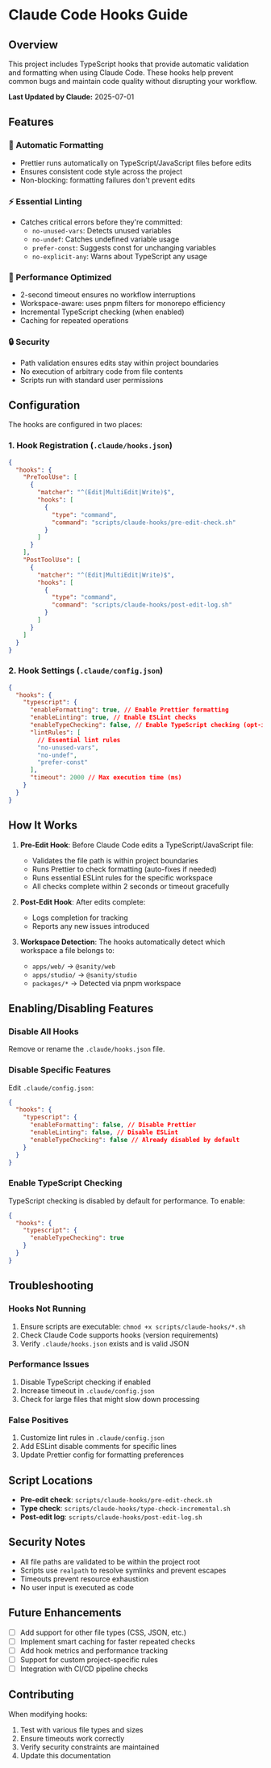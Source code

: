 # Claude Code Hooks Guide

## Overview

This project includes TypeScript hooks that provide automatic validation and formatting when using Claude Code. These hooks help prevent common bugs and maintain code quality without disrupting your workflow.

**Last Updated by Claude:** 2025-07-01

## Features

### 🔧 Automatic Formatting

- Prettier runs automatically on TypeScript/JavaScript files before edits
- Ensures consistent code style across the project
- Non-blocking: formatting failures don't prevent edits

### ⚡ Essential Linting

- Catches critical errors before they're committed:
  - `no-unused-vars`: Detects unused variables
  - `no-undef`: Catches undefined variable usage
  - `prefer-const`: Suggests const for unchanging variables
  - `no-explicit-any`: Warns about TypeScript any usage

### 🚀 Performance Optimized

- 2-second timeout ensures no workflow interruptions
- Workspace-aware: uses pnpm filters for monorepo efficiency
- Incremental TypeScript checking (when enabled)
- Caching for repeated operations

### 🔒 Security

- Path validation ensures edits stay within project boundaries
- No execution of arbitrary code from file contents
- Scripts run with standard user permissions

## Configuration

The hooks are configured in two places:

### 1. Hook Registration (`.claude/hooks.json`)

```json
{
  "hooks": {
    "PreToolUse": [
      {
        "matcher": "^(Edit|MultiEdit|Write)$",
        "hooks": [
          {
            "type": "command",
            "command": "scripts/claude-hooks/pre-edit-check.sh"
          }
        ]
      }
    ],
    "PostToolUse": [
      {
        "matcher": "^(Edit|MultiEdit|Write)$",
        "hooks": [
          {
            "type": "command",
            "command": "scripts/claude-hooks/post-edit-log.sh"
          }
        ]
      }
    ]
  }
}
```

### 2. Hook Settings (`.claude/config.json`)

```json
{
  "hooks": {
    "typescript": {
      "enableFormatting": true, // Enable Prettier formatting
      "enableLinting": true, // Enable ESLint checks
      "enableTypeChecking": false, // Enable TypeScript checking (opt-in)
      "lintRules": [
        // Essential lint rules
        "no-unused-vars",
        "no-undef",
        "prefer-const"
      ],
      "timeout": 2000 // Max execution time (ms)
    }
  }
}
```

## How It Works

1. **Pre-Edit Hook**: Before Claude Code edits a TypeScript/JavaScript file:
   - Validates the file path is within project boundaries
   - Runs Prettier to check formatting (auto-fixes if needed)
   - Runs essential ESLint rules for the specific workspace
   - All checks complete within 2 seconds or timeout gracefully

2. **Post-Edit Hook**: After edits complete:
   - Logs completion for tracking
   - Reports any new issues introduced

3. **Workspace Detection**: The hooks automatically detect which workspace a file belongs to:
   - `apps/web/` → `@sanity/web`
   - `apps/studio/` → `@sanity/studio`
   - `packages/*` → Detected via pnpm workspace

## Enabling/Disabling Features

### Disable All Hooks

Remove or rename the `.claude/hooks.json` file.

### Disable Specific Features

Edit `.claude/config.json`:

```json
{
  "hooks": {
    "typescript": {
      "enableFormatting": false, // Disable Prettier
      "enableLinting": false, // Disable ESLint
      "enableTypeChecking": false // Already disabled by default
    }
  }
}
```

### Enable TypeScript Checking

TypeScript checking is disabled by default for performance. To enable:

```json
{
  "hooks": {
    "typescript": {
      "enableTypeChecking": true
    }
  }
}
```

## Troubleshooting

### Hooks Not Running

1. Ensure scripts are executable: `chmod +x scripts/claude-hooks/*.sh`
2. Check Claude Code supports hooks (version requirements)
3. Verify `.claude/hooks.json` exists and is valid JSON

### Performance Issues

1. Disable TypeScript checking if enabled
2. Increase timeout in `.claude/config.json`
3. Check for large files that might slow down processing

### False Positives

1. Customize lint rules in `.claude/config.json`
2. Add ESLint disable comments for specific lines
3. Update Prettier config for formatting preferences

## Script Locations

- **Pre-edit check**: `scripts/claude-hooks/pre-edit-check.sh`
- **Type check**: `scripts/claude-hooks/type-check-incremental.sh`
- **Post-edit log**: `scripts/claude-hooks/post-edit-log.sh`

## Security Notes

- All file paths are validated to be within the project root
- Scripts use `realpath` to resolve symlinks and prevent escapes
- Timeouts prevent resource exhaustion
- No user input is executed as code

## Future Enhancements

- [ ] Add support for other file types (CSS, JSON, etc.)
- [ ] Implement smart caching for faster repeated checks
- [ ] Add hook metrics and performance tracking
- [ ] Support for custom project-specific rules
- [ ] Integration with CI/CD pipeline checks

## Contributing

When modifying hooks:

1. Test with various file types and sizes
2. Ensure timeouts work correctly
3. Verify security constraints are maintained
4. Update this documentation

